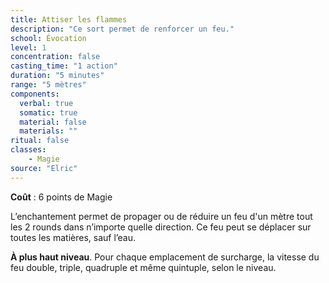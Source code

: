 ```yaml
---
title: Attiser les flammes
description: "Ce sort permet de renforcer un feu."
school: Évocation
level: 1
concentration: false
casting_time: "1 action"
duration: "5 minutes"
range: "5 mètres"
components:
  verbal: true
  somatic: true
  material: false
  materials: ""
ritual: false
classes:
    - Magie
source: "Elric"
---
```

**Coût** : 6 points de Magie  

L’enchantement permet de propager ou de réduire un feu d'un mètre tout les 2 rounds dans n’importe quelle direction. Ce feu peut se déplacer sur toutes les matières, sauf l’eau.   

**À plus haut niveau**. Pour chaque emplacement de surcharge, la vitesse du feu double, triple, quadruple et même quintuple, selon le niveau.  
